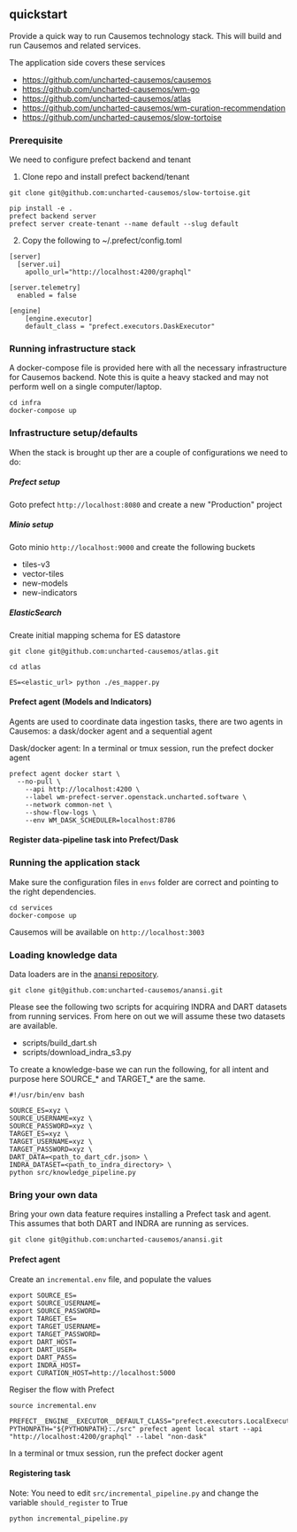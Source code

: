 ## quickstart
Provide a quick way to run Causemos technology stack. This will build and run Causemos and related services.

The application side covers these services
- https://github.com/uncharted-causemos/causemos
- https://github.com/uncharted-causemos/wm-go
- https://github.com/uncharted-causemos/atlas
- https://github.com/uncharted-causemos/wm-curation-recommendation
- https://github.com/uncharted-causemos/slow-tortoise



### Prerequisite
We need to configure prefect backend and tenant

1. Clone repo and install prefect backend/tenant

```
git clone git@github.com:uncharted-causemos/slow-tortoise.git

pip install -e .
prefect backend server
prefect server create-tenant --name default --slug default
```


2. Copy the following to ~/.prefect/config.toml

```
[server]
  [server.ui]
    apollo_url="http://localhost:4200/graphql"

[server.telemetry]
  enabled = false

[engine]
    [engine.executor]
    default_class = "prefect.executors.DaskExecutor"
```


### Running infrastructure stack
A docker-compose file is provided here with all the necessary infrastructure for Causemos backend. Note this is quite a heavy stacked and may not perform well on a single computer/laptop.

```
cd infra
docker-compose up
```

### Infrastructure setup/defaults
When the stack is brought up ther are a couple of configurations we need to do:

##### Prefect setup
Goto prefect `http://localhost:8080` and create a new "Production" project

##### Minio setup
Goto minio `http://localhost:9000` and create the following buckets
 - tiles-v3
 - vector-tiles
 - new-models
 - new-indicators


##### ElasticSearch
Create initial mapping schema for ES datastore
```
git clone git@github.com:uncharted-causemos/atlas.git

cd atlas

ES=<elastic_url> python ./es_mapper.py
```


#### Prefect agent (Models and Indicators)
Agents are used to coordinate data ingestion tasks, there are two agents in Causemos: a dask/docker agent and a sequential agent

Dask/docker agent: In a terminal or tmux session, run the prefect docker agent
```
prefect agent docker start \
  --no-pull \
	--api http://localhost:4200 \
	--label wm-prefect-server.openstack.uncharted.software \
	--network common-net \
	--show-flow-logs \
	--env WM_DASK_SCHEDULER=localhost:8786
```

#### Register data-pipeline task into Prefect/Dask



### Running the application stack
Make sure the configuration files in `envs` folder are correct and pointing to the right dependencies.

```
cd services
docker-compose up
```
Causemos will be available on `http://localhost:3003`



### Loading knowledge data
Data loaders are in the [anansi repository](https://github.com/uncharted-causemos/anansi).

```
git clone git@github.com:uncharted-causemos/anansi.git
```

Please see the following two scripts for acquiring INDRA and DART datasets from running services. From here on out we will assume these two datasets are available. 
- scripts/build_dart.sh
- scripts/download_indra_s3.py 



To create a knowledge-base we can run the following, for all intent and purpose here SOURCE_* and TARGET_* are the same.

```
#!/usr/bin/env bash

SOURCE_ES=xyz \
SOURCE_USERNAME=xyz \
SOURCE_PASSWORD=xyz \
TARGET_ES=xyz \
TARGET_USERNAME=xyz \
TARGET_PASSWORD=xyz \
DART_DATA=<path_to_dart_cdr.json> \
INDRA_DATASET=<path_to_indra_directory> \
python src/knowledge_pipeline.py
```


### Bring your own data
Bring your own data feature requires installing a Prefect task and agent. This assumes that both DART and INDRA are running as services.


```
git clone git@github.com:uncharted-causemos/anansi.git
```

#### Prefect agent

Create an `incremental.env` file, and populate the values
```
export SOURCE_ES=
export SOURCE_USERNAME=
export SOURCE_PASSWORD=
export TARGET_ES=
export TARGET_USERNAME=
export TARGET_PASSWORD=
export DART_HOST=
export DART_USER=
export DART_PASS=
export INDRA_HOST=
export CURATION_HOST=http://localhost:5000
```

Regiser the flow with Prefect
```
source incremental.env

PREFECT__ENGINE__EXECUTOR__DEFAULT_CLASS="prefect.executors.LocalExecutor" PYTHONPATH="${PYTHONPATH}:./src" prefect agent local start --api "http://localhost:4200/graphql" --label "non-dask"
```

In a terminal or tmux session, run the prefect docker agent


#### Registering task
Note: You need to edit `src/incremental_pipeline.py` and change the variable `should_register` to True
```
python incremental_pipeline.py
```


